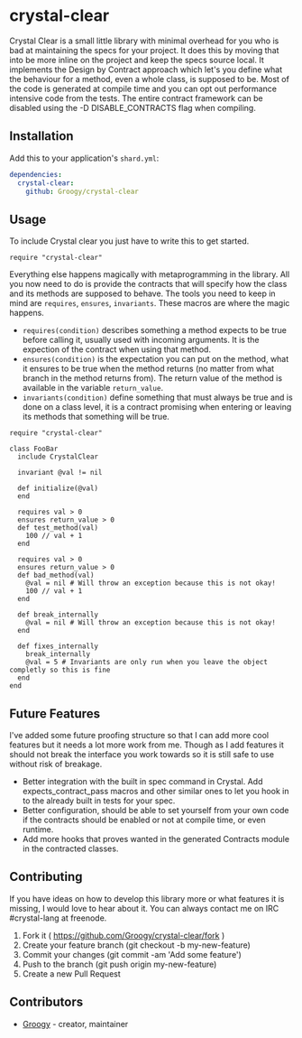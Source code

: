 # crystal-clear

Crystal Clear is a small little library with minimal overhead for you who is bad at maintaining the specs for your project. It does this by moving that into be more inline on the project and keep the specs source local. It implements the Design by Contract approach which let's you define what the behaviour for a method, even a whole class, is supposed to be. Most of the code is generated at compile time and you can opt out performance intensive code from the tests. The entire contract framework can be disabled using the -D DISABLE_CONTRACTS flag when compiling.

## Installation

Add this to your application's `shard.yml`:

```yaml
dependencies:
  crystal-clear:
    github: Groogy/crystal-clear
```

## Usage

To include Crystal clear you just have to write this to get started.

```crystal
require "crystal-clear"
```

Everything else happens magically with metaprogramming in the library. All you now need to do is provide the contracts that will specify how the class and its methods are supposed to behave. The tools you need to keep in mind are `requires`, `ensures`, `invariants`. These macros are where the magic happens. 

* `requires(condition)` describes something a method expects to be true before calling it, usually used with incoming arguments. It is the expection of the contract when using that method. 
* `ensures(condition)` is the expectation you can put on the method, what it ensures to be true when the method returns (no matter from what branch in the method returns from). The return value of the method is available in the variable `return_value`.
* `invariants(condition)` define something that must always be true and is done on a class level, it is a contract promising when entering or leaving its methods that something will be true. 

```crystal
require "crystal-clear"

class FooBar
  include CrystalClear

  invariant @val != nil

  def initialize(@val)
  end

  requires val > 0
  ensures return_value > 0
  def test_method(val)
    100 // val + 1
  end

  requires val > 0
  ensures return_value > 0
  def bad_method(val)
    @val = nil # Will throw an exception because this is not okay!
    100 // val + 1
  end

  def break_internally
    @val = nil # Will throw an exception because this is not okay! 
  end

  def fixes_internally
    break_internally 
    @val = 5 # Invariants are only run when you leave the object completly so this is fine
  end
end
```

## Future Features

I've added some future proofing structure so that I can add more cool features but it needs a lot more work from me. Though as I add features it should not break the interface you work towards so it is still safe to use without risk of breakage.

* Better integration with the built in spec command in Crystal. Add expects\_contract_pass macros and other similar ones to let you hook in to the already built in tests for your spec.
* Better configuration, should be able to set yourself from your own code if the contracts should be enabled or not at compile time, or even runtime.
* Add more hooks that proves wanted in the generated Contracts module in the contracted classes.


## Contributing

If you have ideas on how to develop this library more or what features it is missing, I would love to hear about it. You can always contact me on IRC #crystal-lang at freenode.

1. Fork it ( https://github.com/Groogy/crystal-clear/fork )
2. Create your feature branch (git checkout -b my-new-feature)
3. Commit your changes (git commit -am 'Add some feature')
4. Push to the branch (git push origin my-new-feature)
5. Create a new Pull Request

## Contributors

- [Groogy](https://github.com/Groogy)  - creator, maintainer
